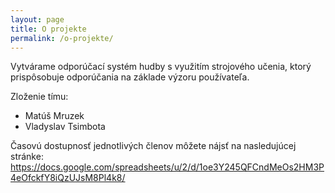```yaml
---
layout: page
title: O projekte
permalink: /o-projekte/
---
```


Vytvárame odporúčací systém hudby s využitím strojového učenia, ktorý prispôsobuje odporúčania na základe výzoru používateľa.

Zloženie tímu:
- Matúš Mruzek
- Vladyslav Tsimbota

Časovú dostupnosť jednotlivých členov môžete nájsť na nasledujúcej stránke:
<https://docs.google.com/spreadsheets/u/2/d/1oe3Y245QFCndMeOs2HM3P4eOfckfY8iQzUJsM8Pl4k8/>
